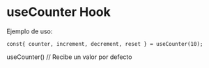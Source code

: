 # useCounter Hook

Ejemplo de uso:
```
const{ counter, increment, decrement, reset } = useCounter(10);
```

useCounter() // Recibe un valor por defecto